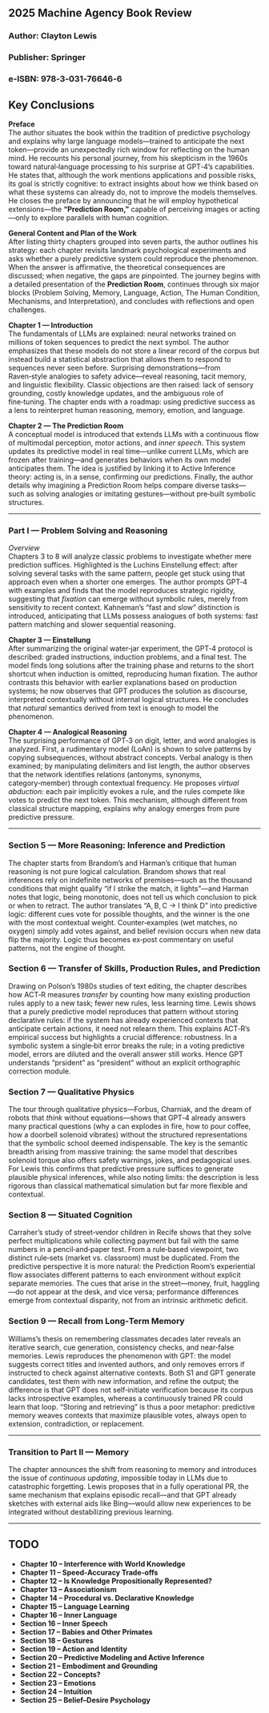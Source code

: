 ## 2025 Machine Agency Book Review

### Author: Clayton Lewis

### Publisher: Springer

### e‑ISBN: 978‑3‑031‑76646‑6

## Key Conclusions

**Preface**  
The author situates the book within the tradition of predictive psychology and explains why large language models—trained to anticipate the next token—provide an unexpectedly rich window for reflecting on the human mind. He recounts his personal journey, from his skepticism in the 1960s toward natural‑language processing to his surprise at GPT‑4’s capabilities. He states that, although the work mentions applications and possible risks, its goal is strictly cognitive: to extract insights about how we think based on what these systems can already do, not to improve the models themselves. He closes the preface by announcing that he will employ hypothetical extensions—the **“Prediction Room,”** capable of perceiving images or acting—only to explore parallels with human cognition.

**General Content and Plan of the Work**  
After listing thirty chapters grouped into seven parts, the author outlines his strategy: each chapter revisits landmark psychological experiments and asks whether a purely predictive system could reproduce the phenomenon. When the answer is affirmative, the theoretical consequences are discussed; when negative, the gaps are pinpointed. The journey begins with a detailed presentation of the **Prediction Room**, continues through six major blocks (Problem Solving, Memory, Language, Action, The Human Condition, Mechanisms, and Interpretation), and concludes with reflections and open challenges.

**Chapter 1 — Introduction**  
The fundamentals of LLMs are explained: neural networks trained on millions of token sequences to predict the next symbol. The author emphasizes that these models do not store a linear record of the corpus but instead build a statistical abstraction that allows them to respond to sequences never seen before. Surprising demonstrations—from Raven‑style analogies to safety advice—reveal reasoning, tacit memory, and linguistic flexibility. Classic objections are then raised: lack of sensory grounding, costly knowledge updates, and the ambiguous role of fine‑tuning. The chapter ends with a roadmap: using predictive success as a lens to reinterpret human reasoning, memory, emotion, and language.

**Chapter 2 — The Prediction Room**  
A conceptual model is introduced that extends LLMs with a continuous flow of multimodal perception, motor actions, and *inner speech*. This system updates its predictive model in real time—unlike current LLMs, which are frozen after training—and generates behaviors when its own model anticipates them. The idea is justified by linking it to Active Inference theory: acting is, in a sense, confirming our predictions. Finally, the author details why imagining a Prediction Room helps compare diverse tasks—such as solving analogies or imitating gestures—without pre‑built symbolic structures.

---

### Part I — Problem Solving and Reasoning

*Overview*  
Chapters 3 to 8 will analyze classic problems to investigate whether mere prediction suffices. Highlighted is the Luchins Einstellung effect: after solving several tasks with the same pattern, people get stuck using that approach even when a shorter one emerges. The author prompts GPT‑4 with examples and finds that the model reproduces strategic rigidity, suggesting that *fixation* can emerge without symbolic rules, merely from sensitivity to recent context. Kahneman’s “fast and slow” distinction is introduced, anticipating that LLMs possess analogues of both systems: fast pattern matching and slower sequential reasoning.

**Chapter 3 — Einstellung**  
After summarizing the original water‑jar experiment, the GPT‑4 protocol is described: graded instructions, induction problems, and a final test. The model finds long solutions after the training phase and returns to the short shortcut when induction is omitted, reproducing human fixation. The author contrasts this behavior with earlier explanations based on production systems; he now observes that GPT produces the solution as discourse, interpreted contextually without internal logical structures. He concludes that *natural* semantics derived from text is enough to model the phenomenon.

**Chapter 4 — Analogical Reasoning**  
The surprising performance of GPT‑3 on digit, letter, and word analogies is analyzed. First, a rudimentary model (LoAn) is shown to solve patterns by copying subsequences, without abstract concepts. Verbal analogy is then examined; by manipulating delimiters and list length, the author observes that the network identifies relations (antonyms, synonyms, category‑member) through contextual frequency. He proposes *virtual abduction*: each pair implicitly evokes a rule, and the rules compete like votes to predict the next token. This mechanism, although different from classical structure mapping, explains why analogy emerges from pure predictive pressure.

---

### Section 5 — More Reasoning: Inference and Prediction  
The chapter starts from Brandom’s and Harman’s critique that human reasoning is not pure logical calculation. Brandom shows that real inferences rely on indefinite networks of premises—such as the thousand conditions that might qualify “if I strike the match, it lights”—and Harman notes that logic, being monotonic, does not tell us which conclusion to pick or when to retract. The author translates “A, B, C → I think D” into predictive logic: different cues vote for possible thoughts, and the winner is the one with the most contextual weight. Counter‑examples (wet matches, no oxygen) simply add votes against, and belief revision occurs when new data flip the majority. Logic thus becomes ex‑post commentary on useful patterns, not the engine of thought.

### Section 6 — Transfer of Skills, Production Rules, and Prediction  
Drawing on Polson’s 1980s studies of text editing, the chapter describes how ACT‑R measures *transfer* by counting how many existing production rules apply to a new task; fewer new rules, less learning time. Lewis shows that a purely predictive model reproduces that pattern without storing declarative rules: if the system has already experienced contexts that anticipate certain actions, it need not relearn them. This explains ACT‑R’s empirical success but highlights a crucial difference: robustness. In a symbolic system a single‑bit error breaks the rule; in a voting predictive model, errors are diluted and the overall answer still works. Hence GPT understands “prsident” as “president” without an explicit orthographic correction module.

### Section 7 — Qualitative Physics  
The tour through qualitative physics—Forbus, Charniak, and the dream of robots that *think* without equations—shows that GPT‑4 already answers many practical questions (why a can explodes in fire, how to pour coffee, how a doorbell solenoid vibrates) without the structured representations that the symbolic school deemed indispensable. The key is the semantic breadth arising from massive training: the same model that describes solenoid torque also offers safety warnings, jokes, and pedagogical uses. For Lewis this confirms that predictive pressure suffices to generate plausible physical inferences, while also noting limits: the description is less rigorous than classical mathematical simulation but far more flexible and contextual.

### Section 8 — Situated Cognition  
Carraher’s study of street‑vendor children in Recife shows that they solve perfect multiplications while collecting payment but fail with the same numbers in a pencil‑and‑paper test. From a rule‑based viewpoint, two distinct rule‑sets (market vs. classroom) must be duplicated. From the predictive perspective it is more natural: the Prediction Room’s experiential flow associates different patterns to each environment without explicit separate memories. The cues that arise in the street—money, fruit, haggling—do not appear at the desk, and vice versa; performance differences emerge from contextual disparity, not from an intrinsic arithmetic deficit.

### Section 9 — Recall from Long‑Term Memory  
Williams’s thesis on remembering classmates decades later reveals an iterative search, cue generation, consistency checks, and near‑false memories. Lewis reproduces the phenomenon with GPT: the model suggests correct titles and invented authors, and only removes errors if instructed to check against alternative contexts. Both S1 and GPT generate candidates, test them with new information, and refine the output; the difference is that GPT does not self‑initiate verification because its corpus lacks introspective examples, whereas a continuously trained PR could learn that loop. “Storing and retrieving” is thus a poor metaphor: predictive memory weaves contexts that maximize plausible votes, always open to extension, contradiction, or replacement.

---

### Transition to Part II — Memory  
The chapter announces the shift from reasoning to memory and introduces the issue of *continuous updating*, impossible today in LLMs due to catastrophic forgetting. Lewis proposes that in a fully operational PR, the same mechanism that explains episodic recall—and that GPT already sketches with external aids like Bing—would allow new experiences to be integrated without destabilizing previous learning.

---

## TODO

- **Chapter 10 – Interference with World Knowledge**  
- **Chapter 11 – Speed‑Accuracy Trade‑offs**  
- **Chapter 12 – Is Knowledge Propositionally Represented?**  
- **Chapter 13 – Associationism**  
- **Chapter 14 – Procedural vs. Declarative Knowledge**  
- **Chapter 15 – Language Learning**  
- **Chapter 16 – Inner Language**  
- **Section 16 – Inner Speech**  
- **Section 17 – Babies and Other Primates**  
- **Section 18 – Gestures**  
- **Section 19 – Action and Identity**  
- **Section 20 – Predictive Modeling and Active Inference**  
- **Section 21 – Embodiment and Grounding**  
- **Section 22 – Concepts?**  
- **Section 23 – Emotions**  
- **Section 24 – Intuition**  
- **Section 25 – Belief–Desire Psychology**  


